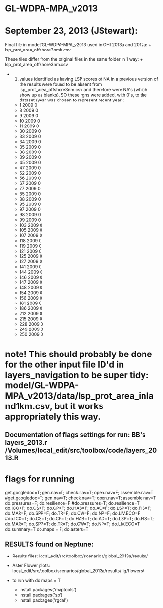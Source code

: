 GL-WDPA-MPA_v2013
========================


September 23, 2013 (JStewart):
==============================


Final file in model/GL-WDPA-MPA_v2013 used in OHI 2013a and 2012a:
	+  lsp_prot_area_offshore3nmb.csv

These files differ from the original files in the same folder in 1 way:
	+  lsp_prot_area_offshore3nm.csv

* 1) values identified as having LSP scores of NA in a previous version of the results were found to be absent from lsp_prot_area_offshore3nm.csv and therefore were NA's (which show up as blanks). SO these rgns were added, with 0's, to the dataset (year was chosen to represent recent year):

	+ 1      2009    0
	+ 8      2009    0
	+ 9      2009    0
	+ 10     2009    0
	+ 11     2009    0
	+ 30     2009    0
	+ 33     2009    0
	+ 34     2009    0
	+ 35     2009    0
	+ 36     2009    0
	+ 39     2009    0
	+ 45     2009    0
	+ 47     2009    0
	+ 52     2009    0
	+ 56     2009    0
	+ 67     2009    0
	+ 77     2009    0
	+ 85     2009    0
	+ 88     2009    0
	+ 95     2009    0
	+ 97     2009    0
	+ 98     2009    0
	+ 99     2009    0
	+ 103    2009    0
	+ 105    2009    0
	+ 107    2009    0
	+ 118    2009    0
	+ 119    2009    0
	+ 121    2009    0
	+ 125    2009    0
	+ 127    2009    0
	+ 141    2009    0
	+ 144    2009    0
	+ 146    2009    0
	+ 147    2009    0
	+ 148    2009    0
	+ 154    2009    0
	+ 156    2009    0
	+ 161    2009    0
	+ 186    2009    0
	+ 212    2009    0
	+ 215    2009    0
	+ 228    2009    0
	+ 249    2009    0
	+ 250    2009    0


# note! This should probably be done for the other input file ID'd in layers_navigation to be super tidy: model/GL-WDPA-MPA_v2013/data/lsp_prot_area_inland1km.csv, but it works appropriately this way.



Documentation of flags settings for run: BB's layers_2013.r /Volumes/local_edit/src/toolbox/code/layers_2013.R
-------------------------------------------------

# flags for running
get.googledoc=T; gen.nav=T; check.nav=T; open.nav=F; assemble.nav=T
#get.googledoc=T; gen.nav=T; check.nav=T; open.nav=T; assemble.nav=T
do.pressures=F; do.resilience=F
#do.pressures=T; do.resilience=T
do.ICO=F; do.CS=F; do.CP=F; do.HAB=F; do.AO=F; do.LSP=T; do.FIS=F; do.MAR=F; do.SPP=F; do.TR=F; do.CW=F; do.NP=F; do.LIV.ECO=F
#do.ICO=T; do.CS=T; do.CP=T; do.HAB=T; do.AO=T; do.LSP=T; do.FIS=T; do.MAR=T; do.SPP=T; do.TR=T; do.CW=T; do.NP=T; do.LIV.ECO=T
do.summary=T
do.maps = F; do.asters=T



RESULTS found on Neptune: 
-------------------------
* Results files: local_edit/src/toolbox/scenarios/global_2013a/results/
* Aster Flower plots: local_edit/src/toolbox/scenarios/global_2013a/results/fig/flowers/


* to run with do.maps = T:
	+  install.packages('maptools')
	+  install.packages('sp')
	+  install.packages('rgdal')
